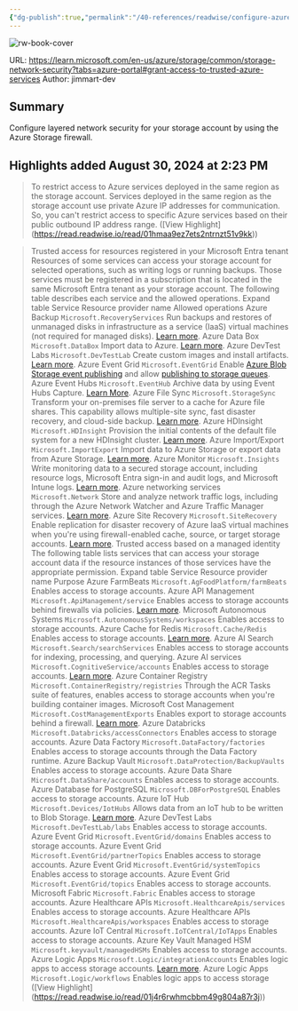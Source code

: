 ```yaml
---
{"dg-publish":true,"permalink":"/40-references/readwise/configure-azure-storage-firewalls-and-virtual-networks/","tags":["rw/articles"]}
---
```


![rw-book-cover](https://learn.microsoft.com/en-us/media/open-graph-image.png)
  
URL: https://learn.microsoft.com/en-us/azure/storage/common/storage-network-security?tabs=azure-portal#grant-access-to-trusted-azure-services
Author: jimmart-dev

## Summary

Configure layered network security for your storage account by using the Azure Storage firewall.

## Highlights added August 30, 2024 at 2:23 PM
>To restrict access to Azure services deployed in the same region as the storage account. Services deployed in the same region as the storage account use private Azure IP addresses for communication. So, you can't restrict access to specific Azure services based on their public outbound IP address range. ([View Highlight] (https://read.readwise.io/read/01hmaa9ez7ets2ntrnzt51v9kk))


>[](https://learn.microsoft.com/en-us/azure/storage/common/storage-network-security?tabs=azure-portal#trusted-access-for-resources-registered-in-your-microsoft-entra-tenant)Trusted access for resources registered in your Microsoft Entra tenant
>Resources of some services can access your storage account for selected operations, such as writing logs or running backups. Those services must be registered in a subscription that is located in the same Microsoft Entra tenant as your storage account. The following table describes each service and the allowed operations.
>Expand table
>Service
>Resource provider name
>Allowed operations
>Azure Backup
>`Microsoft.RecoveryServices`
>Run backups and restores of unmanaged disks in infrastructure as a service (IaaS) virtual machines (not required for managed disks). [Learn more](https://learn.microsoft.com/en-us/azure/storage/common/storage-network-security?tabs=azure-portal/../../backup/backup-overview).
>Azure Data Box
>`Microsoft.DataBox`
>Import data to Azure. [Learn more](https://learn.microsoft.com/en-us/azure/storage/common/storage-network-security?tabs=azure-portal/../../databox/data-box-overview).
>Azure DevTest Labs
>`Microsoft.DevTestLab`
>Create custom images and install artifacts. [Learn more](https://learn.microsoft.com/en-us/azure/storage/common/storage-network-security?tabs=azure-portal/../../devtest-labs/devtest-lab-overview).
>Azure Event Grid
>`Microsoft.EventGrid`
>Enable [Azure Blob Storage event publishing](https://learn.microsoft.com/en-us/azure/storage/common/storage-network-security?tabs=azure-portal/../../event-grid/concepts#event-sources) and allow [publishing to storage queues](https://learn.microsoft.com/en-us/azure/storage/common/storage-network-security?tabs=azure-portal/../../event-grid/event-handlers).
>Azure Event Hubs
>`Microsoft.EventHub`
>Archive data by using Event Hubs Capture. [Learn More](https://learn.microsoft.com/en-us/azure/storage/common/storage-network-security?tabs=azure-portal/../../event-hubs/event-hubs-capture-overview).
>Azure File Sync
>`Microsoft.StorageSync`
>Transform your on-premises file server to a cache for Azure file shares. This capability allows multiple-site sync, fast disaster recovery, and cloud-side backup. [Learn more](https://learn.microsoft.com/en-us/azure/storage/common/storage-network-security?tabs=azure-portal/../file-sync/file-sync-planning).
>Azure HDInsight
>`Microsoft.HDInsight`
>Provision the initial contents of the default file system for a new HDInsight cluster. [Learn more](https://learn.microsoft.com/en-us/azure/storage/common/storage-network-security?tabs=azure-portal/../../hdinsight/hdinsight-hadoop-use-blob-storage).
>Azure Import/Export
>`Microsoft.ImportExport`
>Import data to Azure Storage or export data from Azure Storage. [Learn more](https://learn.microsoft.com/en-us/azure/storage/common/storage-network-security?tabs=azure-portal/../../import-export/storage-import-export-service).
>Azure Monitor
>`Microsoft.Insights`
>Write monitoring data to a secured storage account, including resource logs, Microsoft Entra sign-in and audit logs, and Microsoft Intune logs. [Learn more](https://learn.microsoft.com/en-us/azure/storage/common/storage-network-security?tabs=azure-portal/../../azure-monitor/roles-permissions-security).
>Azure networking services
>`Microsoft.Network`
>Store and analyze network traffic logs, including through the Azure Network Watcher and Azure Traffic Manager services. [Learn more](https://learn.microsoft.com/en-us/azure/storage/common/storage-network-security?tabs=azure-portal/../../network-watcher/network-watcher-nsg-flow-logging-overview).
>Azure Site Recovery
>`Microsoft.SiteRecovery`
>Enable replication for disaster recovery of Azure IaaS virtual machines when you're using firewall-enabled cache, source, or target storage accounts. [Learn more](https://learn.microsoft.com/en-us/azure/storage/common/storage-network-security?tabs=azure-portal/../../site-recovery/azure-to-azure-tutorial-enable-replication).
>[](https://learn.microsoft.com/en-us/azure/storage/common/storage-network-security?tabs=azure-portal#trusted-access-based-on-a-managed-identity)Trusted access based on a managed identity
>The following table lists services that can access your storage account data if the resource instances of those services have the appropriate permission.
>Expand table
>Service
>Resource provider name
>Purpose
>Azure FarmBeats
>`Microsoft.AgFoodPlatform/farmBeats`
>Enables access to storage accounts.
>Azure API Management
>`Microsoft.ApiManagement/service`
>Enables access to storage accounts behind firewalls via policies. [Learn more](https://learn.microsoft.com/en-us/azure/storage/common/storage-network-security?tabs=azure-portal/../../api-management/authentication-managed-identity-policy#use-managed-identity-in-send-request-policy).
>Microsoft Autonomous Systems
>`Microsoft.AutonomousSystems/workspaces`
>Enables access to storage accounts.
>Azure Cache for Redis
>`Microsoft.Cache/Redis`
>Enables access to storage accounts. [Learn more](https://learn.microsoft.com/en-us/azure/storage/common/storage-network-security?tabs=azure-portal/../../azure-cache-for-redis/cache-managed-identity).
>Azure AI Search
>`Microsoft.Search/searchServices`
>Enables access to storage accounts for indexing, processing, and querying.
>Azure AI services
>`Microsoft.CognitiveService/accounts`
>Enables access to storage accounts. [Learn more](https://learn.microsoft.com/en-us/azure/storage/common/storage-network-security?tabs=azure-portal/../../cognitive-services/cognitive-services-virtual-networks).
>Azure Container Registry
>`Microsoft.ContainerRegistry/registries`
>Through the ACR Tasks suite of features, enables access to storage accounts when you're building container images.
>Microsoft Cost Management
>`Microsoft.CostManagementExports`
>Enables export to storage accounts behind a firewall. [Learn more](https://learn.microsoft.com/en-us/azure/storage/common/storage-network-security?tabs=azure-portal/../../cost-management-billing/costs/tutorial-export-acm-data).
>Azure Databricks
>`Microsoft.Databricks/accessConnectors`
>Enables access to storage accounts.
>Azure Data Factory
>`Microsoft.DataFactory/factories`
>Enables access to storage accounts through the Data Factory runtime.
>Azure Backup Vault
>`Microsoft.DataProtection/BackupVaults`
>Enables access to storage accounts.
>Azure Data Share
>`Microsoft.DataShare/accounts`
>Enables access to storage accounts.
>Azure Database for PostgreSQL
>`Microsoft.DBForPostgreSQL`
>Enables access to storage accounts.
>Azure IoT Hub
>`Microsoft.Devices/IotHubs`
>Allows data from an IoT hub to be written to Blob Storage. [Learn more](https://learn.microsoft.com/en-us/azure/storage/common/storage-network-security?tabs=azure-portal/../../iot-hub/virtual-network-support#egress-connectivity-from-iot-hub-to-other-azure-resources).
>Azure DevTest Labs
>`Microsoft.DevTestLab/labs`
>Enables access to storage accounts.
>Azure Event Grid
>`Microsoft.EventGrid/domains`
>Enables access to storage accounts.
>Azure Event Grid
>`Microsoft.EventGrid/partnerTopics`
>Enables access to storage accounts.
>Azure Event Grid
>`Microsoft.EventGrid/systemTopics`
>Enables access to storage accounts.
>Azure Event Grid
>`Microsoft.EventGrid/topics`
>Enables access to storage accounts.
>Microsoft Fabric
>`Microsoft.Fabric`
>Enables access to storage accounts.
>Azure Healthcare APIs
>`Microsoft.HealthcareApis/services`
>Enables access to storage accounts.
>Azure Healthcare APIs
>`Microsoft.HealthcareApis/workspaces`
>Enables access to storage accounts.
>Azure IoT Central
>`Microsoft.IoTCentral/IoTApps`
>Enables access to storage accounts.
>Azure Key Vault Managed HSM
>`Microsoft.keyvault/managedHSMs`
>Enables access to storage accounts.
>Azure Logic Apps
>`Microsoft.Logic/integrationAccounts`
>Enables logic apps to access storage accounts. [Learn more](https://learn.microsoft.com/en-us/azure/storage/common/storage-network-security?tabs=azure-portal/../../logic-apps/create-managed-service-identity#authenticate-access-with-managed-identity).
>Azure Logic Apps
>`Microsoft.Logic/workflows`
>Enables logic apps to access storage ([View Highlight] (https://read.readwise.io/read/01j4r6rwhmcbbm49g804a87r3j))


